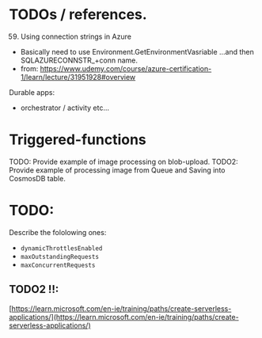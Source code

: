 # TODOs / references.

59. Using connection strings in Azure

 - Basically need to use Environment.GetEnvironmentVasriable ...and then  SQLAZURECONNSTR_+conn name.
 - from: https://www.udemy.com/course/azure-certification-1/learn/lecture/31951928#overview 



Durable apps:
 - orchestrator / activity etc...


# Triggered-functions

TODO: Provide example of image processing on blob-upload.
TODO2: Provide example of processing image from Queue and Saving into CosmosDB table.


# TODO:

Describe the fololowing ones:

- `dynamicThrottlesEnabled`
- `maxOutstandingRequests`
- `maxConcurrentRequests`


## TODO2 !!:

[https://learn.microsoft.com/en-ie/training/paths/create-serverless-applications/](https://learn.microsoft.com/en-ie/training/paths/create-serverless-applications/)
